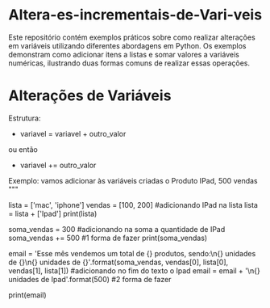 # Altera-es-incrementais-de-Vari-veis
Este repositório contém exemplos práticos sobre como realizar alterações em variáveis utilizando diferentes abordagens em Python. Os exemplos demonstram como adicionar itens a listas e somar valores a variáveis numéricas, ilustrando duas formas comuns de realizar essas operações.


# Alterações de Variáveis

Estrutura:

- variavel = variavel + outro_valor

ou então

- variavel += outro_valor

Exemplo: vamos adicionar às variáveis criadas o Produto IPad, 500 vendas
"""



lista = ['mac', 'iphone']
vendas = [100, 200]
#adicionando IPad na lista
lista = lista + ['Ipad']
print(lista)


soma_vendas = 300
#adicionando na soma a quantidade de IPad
soma_vendas += 500 #1 forma de fazer
print(soma_vendas)




email = 'Esse mês vendemos um total de {} produtos, sendo:\n{} unidades de {}\n{} unidades de {}'.format(soma_vendas, vendas[0], lista[0], vendas[1], lista[1])
#adicionando no fim do texto o Ipad
email = email + '\n{} unidades de Ipad'.format(500)  #2 forma de fazer

print(email)
